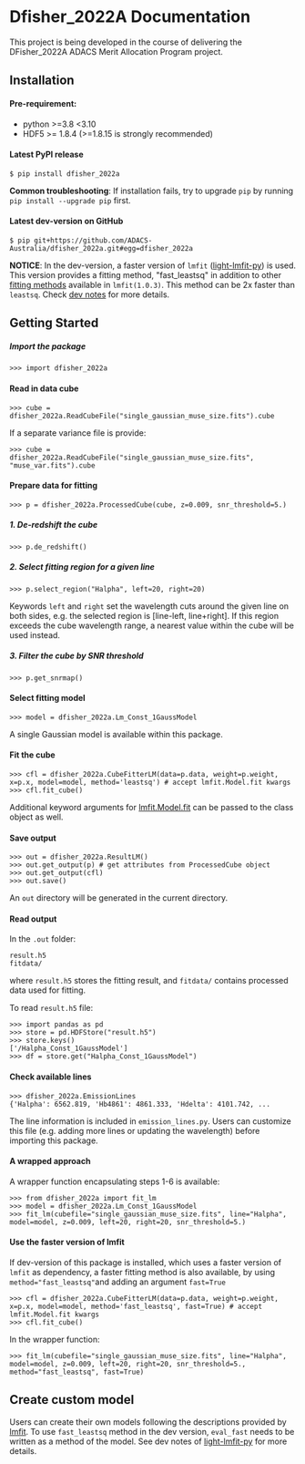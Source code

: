 Dfisher_2022A Documentation
=============

This project is being developed in the course of delivering the DFisher_2022A ADACS Merit Allocation Program project.

## Installation

#### Pre-requirement:
* python >=3.8 <3.10
* HDF5 >= 1.8.4 (>=1.8.15 is strongly recommended)

#### Latest PyPI release 
```
$ pip install dfisher_2022a
```
**Common troubleshooting**: If installation fails, try to upgrade `pip` by running `pip install --upgrade pip` first.
#### Latest dev-version on GitHub
```
$ pip git+https://github.com/ADACS-Australia/dfisher_2022a.git#egg=dfisher_2022a
```
**NOTICE**: In the dev-version, a faster version of `lmfit` ([light-lmfit-py](https://github.com/ADACS-Australia/light-lmfit-py/tree/light)) is used. This version provides a fitting method, "fast_leastsq" in addition to other [fitting methods](https://lmfit.github.io/lmfit-py/fitting.html#choosing-different-fitting-methods) available in `lmfit(1.0.3)`. This method can be 2x faster than `leastsq`. Check [dev notes](https://github.com/ADACS-Australia/light-lmfit-py/tree/light) for more details.

## Getting Started
##### Import the package
```
>>> import dfisher_2022a
```
#### Read in data cube
```
>>> cube = dfisher_2022a.ReadCubeFile("single_gaussian_muse_size.fits").cube
```
If a separate variance file is provide:
```
>>> cube = dfisher_2022a.ReadCubeFile("single_gaussian_muse_size.fits", "muse_var.fits").cube
```
#### Prepare data for fitting
```
>>> p = dfisher_2022a.ProcessedCube(cube, z=0.009, snr_threshold=5.)
```
##### 1. De-redshift the cube
```
>>> p.de_redshift()
```
##### 2. Select fitting region for a given line
```
>>> p.select_region("Halpha", left=20, right=20)
```
Keywords `left` and `right` set the wavelength cuts around the given line on both sides, e.g. the selected region is [line-left, line+right]. If this region exceeds the cube wavelength range, a nearest value within the cube will be used instead.

##### 3. Filter the cube by SNR threshold
```
>>> p.get_snrmap()
```
#### Select fitting model
```
>>> model = dfisher_2022a.Lm_Const_1GaussModel
```
A single Gaussian model is available within this package.

#### Fit the cube
```
>>> cfl = dfisher_2022a.CubeFitterLM(data=p.data, weight=p.weight, x=p.x, model=model, method='leastsq') # accept lmfit.Model.fit kwargs
>>> cfl.fit_cube()
```
Additional keyword arguments for [lmfit.Model.fit](https://lmfit.github.io/lmfit-py/model.html#model-class-methods) can be passed to the class object as well.

#### Save output
```
>>> out = dfisher_2022a.ResultLM()
>>> out.get_output(p) # get attributes from ProcessedCube object
>>> out.get_output(cfl)
>>> out.save()
```
An `out` directory will be generated in the current directory.

#### Read output
In the `.out` folder:
```
result.h5
fitdata/
```
where `result.h5` stores the fitting result, and `fitdata/` contains processed data used for fitting.

   To read `result.h5` file:
   ```
   >>> import pandas as pd
   >>> store = pd.HDFStore("result.h5")
   >>> store.keys()
   ['/Halpha_Const_1GaussModel']
   >>> df = store.get("Halpha_Const_1GaussModel")
   ```

#### Check available lines
```
>>> dfisher_2022a.EmissionLines
{'Halpha': 6562.819, 'Hb4861': 4861.333, 'Hdelta': 4101.742, ...
```
The line information is included in `emission_lines.py`. Users can customize this file (e.g. adding more lines or updating the wavelength) before importing this package.

#### A wrapped approach

A wrapper function encapsulating steps 1-6 is available:
```
>>> from dfisher_2022a import fit_lm
>>> model = dfisher_2022a.Lm_Const_1GaussModel
>>> fit_lm(cubefile="single_gaussian_muse_size.fits", line="Halpha", model=model, z=0.009, left=20, right=20, snr_threshold=5.)
```
#### Use the faster version of lmfit
If dev-version of this package is installed, which uses a faster version of `lmfit` as dependency, a faster fitting method is also available, by using `method="fast_leastsq"`and adding an argument `fast=True`
```
>>> cfl = dfisher_2022a.CubeFitterLM(data=p.data, weight=p.weight, x=p.x, model=model, method='fast_leastsq', fast=True) # accept lmfit.Model.fit kwargs
>>> cfl.fit_cube()
```
In the wrapper function:
```
>>> fit_lm(cubefile="single_gaussian_muse_size.fits", line="Halpha", model=model, z=0.009, left=20, right=20, snr_threshold=5., method="fast_leastsq", fast=True)
```

## Create custom model
Users can create their own models following the descriptions provided by [lmfit](https://lmfit.github.io/lmfit-py/model.html). To use `fast_leastsq` method in the dev version, `eval_fast` needs to be written as a method of the model. See dev notes of [light-lmfit-py](https://github.com/ADACS-Australia/light-lmfit-py/tree/light)  for more details.